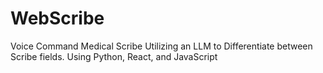 # WebScribe
Voice Command Medical Scribe Utilizing an LLM to Differentiate between Scribe fields. Using Python, React, and JavaScript
